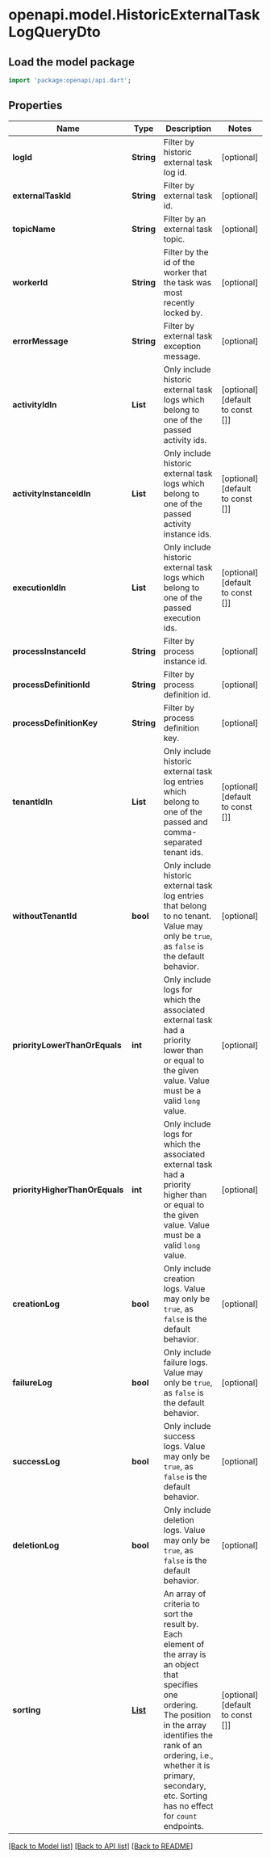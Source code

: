 # openapi.model.HistoricExternalTaskLogQueryDto

## Load the model package
```dart
import 'package:openapi/api.dart';
```

## Properties
Name | Type | Description | Notes
------------ | ------------- | ------------- | -------------
**logId** | **String** | Filter by historic external task log id. | [optional] 
**externalTaskId** | **String** | Filter by external task id. | [optional] 
**topicName** | **String** | Filter by an external task topic. | [optional] 
**workerId** | **String** | Filter by the id of the worker that the task was most recently locked by. | [optional] 
**errorMessage** | **String** | Filter by external task exception message. | [optional] 
**activityIdIn** | **List<String>** | Only include historic external task logs which belong to one of the passed activity ids. | [optional] [default to const []]
**activityInstanceIdIn** | **List<String>** | Only include historic external task logs which belong to one of the passed activity instance ids. | [optional] [default to const []]
**executionIdIn** | **List<String>** | Only include historic external task logs which belong to one of the passed execution ids. | [optional] [default to const []]
**processInstanceId** | **String** | Filter by process instance id. | [optional] 
**processDefinitionId** | **String** | Filter by process definition id. | [optional] 
**processDefinitionKey** | **String** | Filter by process definition key. | [optional] 
**tenantIdIn** | **List<String>** | Only include historic external task log entries which belong to one of the passed and comma-separated tenant ids. | [optional] [default to const []]
**withoutTenantId** | **bool** | Only include historic external task log entries that belong to no tenant. Value may only be `true`, as `false` is the default behavior. | [optional] 
**priorityLowerThanOrEquals** | **int** | Only include logs for which the associated external task had a priority lower than or equal to the given value. Value must be a valid `long` value. | [optional] 
**priorityHigherThanOrEquals** | **int** | Only include logs for which the associated external task had a priority higher than or equal to the given value. Value must be a valid `long` value. | [optional] 
**creationLog** | **bool** | Only include creation logs. Value may only be `true`, as `false` is the default behavior. | [optional] 
**failureLog** | **bool** | Only include failure logs. Value may only be `true`, as `false` is the default behavior. | [optional] 
**successLog** | **bool** | Only include success logs. Value may only be `true`, as `false` is the default behavior. | [optional] 
**deletionLog** | **bool** | Only include deletion logs. Value may only be `true`, as `false` is the default behavior. | [optional] 
**sorting** | [**List<HistoricExternalTaskLogQueryDtoSortingInner>**](HistoricExternalTaskLogQueryDtoSortingInner.md) | An array of criteria to sort the result by. Each element of the array is                        an object that specifies one ordering. The position in the array                        identifies the rank of an ordering, i.e., whether it is primary, secondary,                        etc. Sorting has no effect for `count` endpoints. | [optional] [default to const []]

[[Back to Model list]](../README.md#documentation-for-models) [[Back to API list]](../README.md#documentation-for-api-endpoints) [[Back to README]](../README.md)


